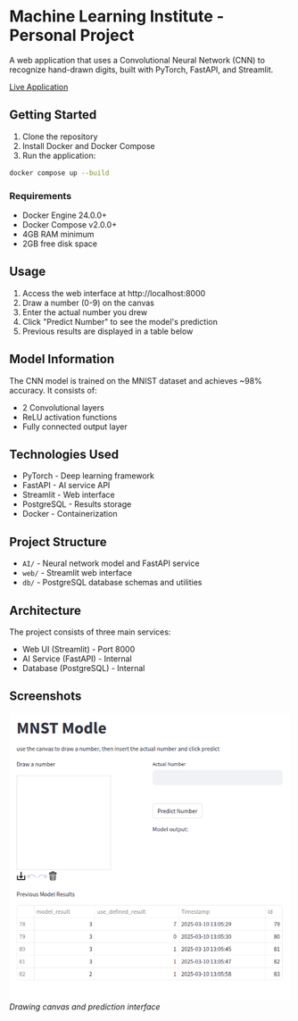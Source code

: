 # Machine Learning Institute - Personal Project

A web application that uses a Convolutional Neural Network (CNN) to recognize hand-drawn digits, built with PyTorch, FastAPI, and Streamlit.

[Live Application](http://188.245.172.187/)

## Getting Started

1. Clone the repository
2. Install Docker and Docker Compose
3. Run the application:
```bash
docker compose up --build
```

### Requirements
- Docker Engine 24.0.0+
- Docker Compose v2.0.0+
- 4GB RAM minimum
- 2GB free disk space

## Usage

1. Access the web interface at http://localhost:8000
2. Draw a number (0-9) on the canvas
3. Enter the actual number you drew
4. Click "Predict Number" to see the model's prediction
5. Previous results are displayed in a table below

## Model Information

The CNN model is trained on the MNIST dataset and achieves ~98% accuracy. It consists of:
- 2 Convolutional layers
- ReLU activation functions
- Fully connected output layer

## Technologies Used
- PyTorch - Deep learning framework
- FastAPI - AI service API
- Streamlit - Web interface
- PostgreSQL - Results storage
- Docker - Containerization

## Project Structure
- `AI/` - Neural network model and FastAPI service
- `web/` - Streamlit web interface
- `db/` - PostgreSQL database schemas and utilities

## Architecture

The project consists of three main services:
- Web UI (Streamlit) - Port 8000
- AI Service (FastAPI) - Internal
- Database (PostgreSQL) - Internal

## Screenshots
![Application Interface](modelInterface.png)
*Drawing canvas and prediction interface*


